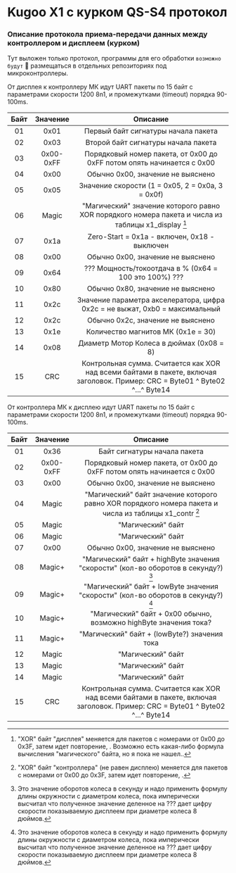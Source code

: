 # Kugoo X1 c курком QS-S4 протокол
### Описание протокола приема-передачи данных между контроллером и дисплеем (курком)

Тут выложен только протокол, программы для его обработки `возможно будут` :shrug: размещаться в отдельных репозиториях под микроконтроллеры.


От дисплея к контроллеру МК идут UART пакеты по 15 байт с параметрами скорости 1200 8n1, и промежутками (timeout) порядка 90-100ms.

| Байт | Значение | Описание |
|:----:|:-------------:|:-----:|
| 01 | 0x01 | Первый байт сигнатуры начала пакета |
| 02 | 0x03 | Второй байт сигнатуры начала пакета |
| 03 | 0x00-0xFF | Порядковый номер пакета, от 0x00 до 0xFF потом опять начинается с 0x00 |
| 04 | 0x00 | Обычно 0x00, значение не выяснено |
| 05 | 0x05 | Значение скорости (1 = 0x05, 2 = 0x0a, 3 = 0x0f) |
| 06 | Magic | "Магический" значение которого равно XOR порядкого номера пакета и числа из таблицы x1_display [^ремарка1] |
| 07 | 0x1a | Zero-Start =  0x1a - включен, 0x18 - выключен |
| 08 | 0x00 | Обычно 0x00, значение не выяснено |
| 09 | 0x64 | ??? Мощность/токоотдача в % (0x64 = 100 это 100%) ??? |
| 10 | 0x80 | Обычно 0x80, значение не выяснено |
| 11 | 0x2c | Значение параметра акселератора, цифра 0x2с = не выжат, 0xb0 = максимальный |
| 12 | 0x2c | Обычно 0x2c, значение не выяснено |
| 13 | 0x1e | Количество магнитов МК (0x1e = 30) |
| 14 | 0x08 | Диаметр Мотор Колеса в дюймах (0x08 = 8) |
| 15 | CRC | Контрольная сумма. Считается как XOR над всеми байтами в пакете, включая заголовок. Пример: CRC = Byte01 ^ Byte02 ^...^ Byte14 |


От контроллера МК к дисплею идут UART пакеты по 15 байт с параметрами скорости 1200 8n1, и промежутками (timeout) порядка 90-100ms.

| Байт | Значение | Описание |
|:----:|:-------------:|:-----:|
| 01 | 0x36 | Байт сигнатуры начала пакета |
| 02 | 0x00-0xFF | Порядковый номер пакета, от 0x00 до 0xFF потом опять начинается с 0x00 |
| 03 | 0x00 | Обычно 0x00, значение не выяснено |
| 04 | Magic | "Магический" байт значение которого равно XOR порядкого номера пакета и числа из таблицы x1_contr [^ремарка3] |
| 05 | Magic | "Магический" байт |
| 06 | Magic | "Магический" байт |
| 07 | 0x00 | Обычно 0x00, значение не выяснено |
| 08 | Magic+ | "Магический" байт + highByte значения "скорости" (кол-во оборотов в секунду?) [^ремарка4] |
| 09 | Magic+ | "Магический" байт + lowByte значения "скорости" (кол-во оборотов в секунду?) [^ремарка4] |
| 10 | Magic+ | "Магический" байт + 0x00 обычно, возможно highByte значения тока? |
| 11 | Magic+ | "Магический" байт + (lowByte?) значения тока |
| 12 | Magic | "Магический" байт |
| 13 | Magic | "Магический" байт |
| 14 | Magic | "Магический" байт |
| 15 | CRC | Контрольная сумма. Считается как XOR над всеми байтами в пакете, включая заголовок. Пример: CRC = Byte01 ^ Byte02 ^...^ Byte14 |



[^ремарка1]: "XOR" байт "дисплея" меняется для пакетов с номерами от 0x00 до 0x3F, затем идет повторение, . Возможно есть какая-либо формула вычисления "магического" байта, но я пока не нашел.. 
[^ремарка3]: "XOR" байт "контроллера" (не равен дисплею) меняется для пакетов с номерами от 0x00 до 0x3F, затем идет повторение, .
[^ремарка4]: Это значение оборотов колеса в секунду и надо применить формулу длины окружности с диаметром колеса, пока имперически высчитал что полученное значение деленное на ??? дает цифру скорости показываемую дисплеем при диаметре колеса 8 дюймов.

